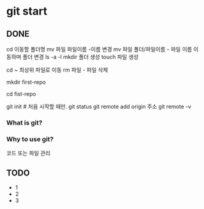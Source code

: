 # git start


## DONE

cd 이동할 폴더명
mv 파일 파일이름 -이름 변경
mv 파일 폴더/파일이름 - 파일 이름 이동하며 폴더 변경
ls
-a
-l
mkdir  폴더 생성
touch  파일 생성

cd ~ 최상위 파일로 이동
rm 파일 - 파일 삭제

mkdir first-repo

cd fist-repo

git init # 처음 시작할 때만. 
git status
git remote add origin 주소
git remote -v

### What is git?


### Why to use git?
코드 또는 파일 관리

## TODO

- 1 
- 2
- 3
